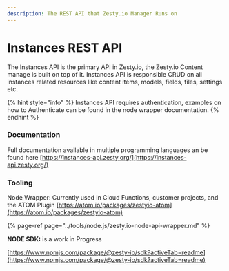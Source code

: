 ```yaml
---
description: The REST API that Zesty.io Manager Runs on
---
```


# Instances REST API

The Instances API is the primary API in Zesty.io, the Zesty.io Content manage is built on top of it. Instances API is responsible CRUD on all instances related resources like content items, models, fields, files, settings etc.

{% hint style="info" %}
Instances API requires authentication, examples on how to Authenticate can be found in the node wrapper documentation.
{% endhint %}

### Documentation 

Full documentation available in multiple programming languages an be found here [https://instances-api.zesty.org/](https://instances-api.zesty.org/)

### Tooling

Node Wrapper: Currently used in Cloud Functions, customer projects, and the ATOM Plugin [https://atom.io/packages/zestyio-atom](https://atom.io/packages/zestyio-atom)

{% page-ref page="../tools/node.js/zesty.io-node-api-wrapper.md" %}

**NODE SDK:** is a work in Progress

[https://www.npmjs.com/package/@zesty-io/sdk?activeTab=readme](https://www.npmjs.com/package/@zesty-io/sdk?activeTab=readme)


